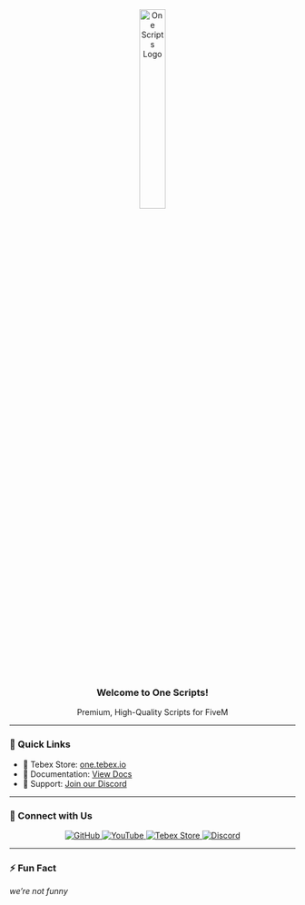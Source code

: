 <div align="center">
  <img src="https://s32.picofile.com/file/8480426734/mark.png" align="center" height="30%" width="30%" alt="One Scripts Logo" />
</div>  

### <div align="center">Welcome to One Scripts!</div>  

<div align="center">Premium, High-Quality Scripts for FiveM</div>  

---

### 🔗 Quick Links
- 🏬 Tebex Store: [one.tebex.io](https://one.tebex.io/)
- 📖 Documentation: [View Docs](https://one-scripts-documentation.gitbook.io/)
- 💬 Support: [Join our Discord](https://discord.gg/VvcnT3J5CF)

---

### 👋 Connect with Us  
<div align="center">
  <a href="https://github.com/one-developments" target="_blank">
    <img src="https://img.shields.io/badge/github-%2324292e.svg?&style=for-the-badge&logo=github&logoColor=white" alt="GitHub" />
  </a>
  <a href="https://www.youtube.com/@onescripts" target="_blank">
    <img src="https://img.shields.io/badge/youtube-%23EE4831.svg?&style=for-the-badge&logo=youtube&logoColor=white" alt="YouTube" />
  </a>
  <a href="https://one.tebex.io/" target="_blank">
    <img src="https://img.shields.io/badge/tebex-%234E9A06.svg?&style=for-the-badge&logo=tebex&logoColor=white" alt="Tebex Store" />
  </a>
  <a href="https://discord.gg/VvcnT3J5CF" target="_blank">
    <img src="https://img.shields.io/discord/1148061551748726824?style=for-the-badge&logo=discord&label=Discord" alt="Discord" />
  </a>  
</div>

---

### ⚡ Fun Fact
*we’re not funny*

